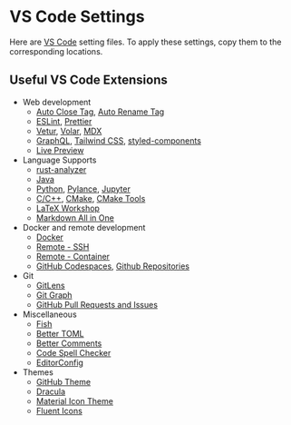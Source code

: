 # VS Code Settings

Here are [VS Code](https://code.visualstudio.com) setting files. To apply these settings, copy them to the corresponding locations.

## Useful VS Code Extensions

- Web development
  - [Auto Close Tag](https://marketplace.visualstudio.com/items?itemName=formulahendry.auto-close-tag), [Auto Rename Tag](https://marketplace.visualstudio.com/items?itemName=formulahendry.auto-rename-tag)
  - [ESLint](https://marketplace.visualstudio.com/items?itemName=dbaeumer.vscode-eslint), [Prettier](https://marketplace.visualstudio.com/items?itemName=esbenp.prettier-vscode)
  - [Vetur](https://marketplace.visualstudio.com/items?itemName=octref.vetur), [Volar](https://marketplace.visualstudio.com/items?itemName=johnsoncodehk.volar), [MDX](https://marketplace.visualstudio.com/items?itemName=silvenon.mdx)
  - [GraphQL](https://marketplace.visualstudio.com/items?itemName=GraphQL.vscode-graphql), [Tailwind CSS](https://marketplace.visualstudio.com/items?itemName=bradlc.vscode-tailwindcss), [styled-components](https://marketplace.visualstudio.com/items?itemName=jpoissonnier.vscode-styled-components)
  - [Live Preview](https://marketplace.visualstudio.com/items?itemName=ms-vscode.live-server)
- Language Supports
  - [rust-analyzer](https://marketplace.visualstudio.com/items?itemName=matklad.rust-analyzer)
  - [Java](https://marketplace.visualstudio.com/items?itemName=redhat.java)
  - [Python](https://marketplace.visualstudio.com/items?itemName=ms-python.python), [Pylance](https://marketplace.visualstudio.com/items?itemName=ms-python.vscode-pylance), [Jupyter](https://marketplace.visualstudio.com/items?itemName=ms-toolsai.jupyter)
  - [C/C++](https://marketplace.visualstudio.com/items?itemName=ms-vscode.cpptools), [CMake](https://marketplace.visualstudio.com/items?itemName=twxs.cmake), [CMake Tools](https://marketplace.visualstudio.com/items?itemName=ms-vscode.cmake-tools)
  - [LaTeX Workshop](https://marketplace.visualstudio.com/items?itemName=James-Yu.latex-workshop)
  - [Markdown All in One](https://marketplace.visualstudio.com/items?itemName=yzhang.markdown-all-in-one)
- Docker and remote development
  - [Docker](https://marketplace.visualstudio.com/items?itemName=ms-azuretools.vscode-docker)
  - [Remote - SSH](https://marketplace.visualstudio.com/items?itemName=ms-vscode-remote.remote-ssh)
  - [Remote - Container](https://marketplace.visualstudio.com/items?itemName=ms-vscode-remote.remote-containers)
  - [GitHub Codespaces](https://marketplace.visualstudio.com/items?itemName=GitHub.codespaces), [Github Repositories](https://marketplace.visualstudio.com/items?itemName=GitHub.remotehub)
- Git
  - [GitLens](https://marketplace.visualstudio.com/items?itemName=eamodio.gitlens)
  - [Git Graph](https://marketplace.visualstudio.com/items?itemName=mhutchie.git-graph)
  - [GitHub Pull Requests and Issues](https://marketplace.visualstudio.com/items?itemName=GitHub.vscode-pull-request-github)
- Miscellaneous
  - [Fish](https://marketplace.visualstudio.com/items?itemName=bmalehorn.vscode-fish)
  - [Better TOML](https://marketplace.visualstudio.com/items?itemName=bungcip.better-toml)
  - [Better Comments](https://marketplace.visualstudio.com/items?itemName=aaron-bond.better-comments)
  - [Code Spell Checker](https://marketplace.visualstudio.com/items?itemName=streetsidesoftware.code-spell-checker)
  - [EditorConfig](https://marketplace.visualstudio.com/items?itemName=EditorConfig.EditorConfig)
- Themes
  - [GitHub Theme](https://marketplace.visualstudio.com/items?itemName=GitHub.github-vscode-theme)
  - [Dracula](https://marketplace.visualstudio.com/items?itemName=dracula-theme.theme-dracula)
  - [Material Icon Theme](https://marketplace.visualstudio.com/items?itemName=PKief.material-icon-theme)
  - [Fluent Icons](https://marketplace.visualstudio.com/items?itemName=miguelsolorio.fluent-icons)
